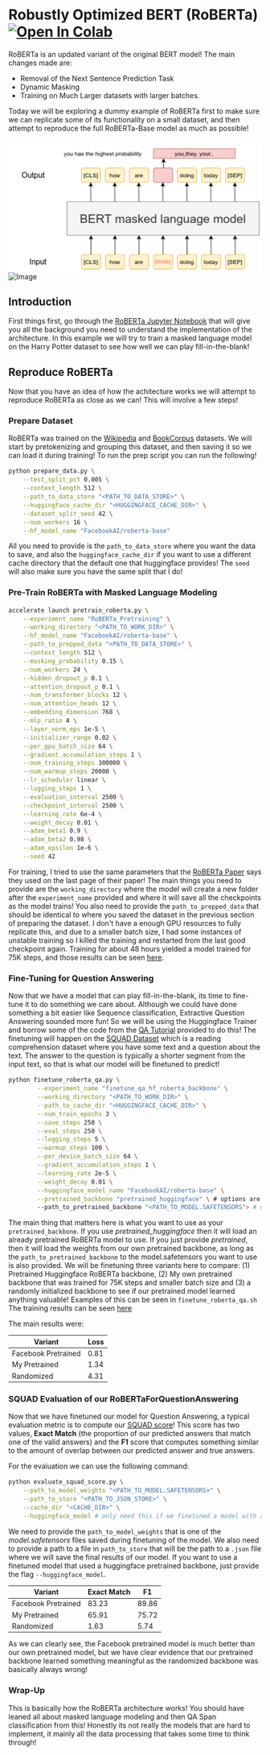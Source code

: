 # Robustly Optimized BERT (RoBERTa)&nbsp; [![Open In Colab](https://colab.research.google.com/assets/colab-badge.svg)](https://colab.research.google.com/drive/1gVeKcKQZ0v8ZyKWuJF2FW6K4rFaJP4rG#scrollTo=9_nuZr-nGzXZ)


RoBERTa is an updated variant of the original BERT model! The main changes made are:

- Removal of the Next Sentence Prediction Task
- Dynamic Masking 
- Training on Much Larger datasets with larger batches. 

Today we will be exploring a dummy example of RoBERTa first to make sure we can replicate some of its functionality on a small dataset, and then attempt to reproduce the full RoBERTa-Base model as much as possible!

![Image](https://github.com/KetuPatel806/RoBERTa_Implementation/blob/main/MLM.png)
![Image](/Users/jhanvi/Desktop/DeepLearning/RoBERTa_Implementation/BERT.png)

## Introduction 

First things first, go through the [RoBERTa Jupyter Notebook](https://github.com/priyammaz/PyTorch-Adventures/blob/main/PyTorch%20for%20NLP/RoBERTa%20for%20Masked%20Language%20Models/RoBERTa%20Masked%20Language%20Modeling.ipynb) that will give you all the background you need to understand the implementation of the architecture. In this example we will try to train a masked language model on the Harry Potter dataset to see how well we can play fill-in-the-blank!

## Reproduce RoBERTa

Now that you have an idea of how the achitecture works we will attempt to reproduce RoBERTa as close as we can! This will involve a few steps!

### Prepare Dataset
RoBERTa was trained on the [Wikipedia](https://huggingface.co/datasets/legacy-datasets/wikipedia) and [BookCorpus](https://huggingface.co/datasets/bookcorpus/bookcorpus) datasets. We will start by pretokenizing and grouping this dataset, and then saving it so we can load it during training! To run the prep script you can run the following!

```bash
python prepare_data.py \
    --test_split_pct 0.005 \
    --context_length 512 \
    --path_to_data_store "<PATH_TO_DATA_STORE>" \
    --huggingface_cache_dir "<HUGGINGFACE_CACHE_DIR>" \
    --dataset_split_seed 42 \
    --num_workers 16 \
    --hf_model_name "FacebookAI/roberta-base"
```

All you need to provide is the `path_to_data_store` where you want the data to save, and also the `huggingface_cache_dir` if you want to use a different cache directory that the default one that huggingface provides! The `seed` will also make sure you have the same split that I do!

### Pre-Train RoBERTa with Masked Language Modeling 
```bash
accelerate launch pretrain_roberta.py \
    --experiment_name "RoBERTa_Pretraining" \
    --working_directory "<PATH_TO_WORK_DIR>" \
    --hf_model_name "FacebookAI/roberta-base" \
    --path_to_prepped_data "<PATH_TO_DATA_STORE>" \
    --context_length 512 \
    --masking_probability 0.15 \
    --num_workers 24 \
    --hidden_dropout_p 0.1 \
    --attention_dropout_p 0.1 \
    --num_transformer_blocks 12 \
    --num_attention_heads 12 \
    --embedding_dimension 768 \
    --mlp_ratio 4 \
    --layer_norm_eps 1e-5 \
    --initializer_range 0.02 \
    --per_gpu_batch_size 64 \
    --gradient_accumulation_steps 1 \
    --num_training_steps 300000 \
    --num_warmup_steps 20000 \
    --lr_scheduler linear \
    --logging_steps 1 \
    --evaluation_interval 2500 \
    --checkpoint_interval 2500 \
    --learning_rate 6e-4 \
    --weight_decay 0.01 \
    --adam_beta1 0.9 \
    --adam_beta2 0.98 \
    --adam_epsilon 1e-6 \
    --seed 42
```

For training, I tried to use the same parameters that the [RoBERTa Paper](https://arxiv.org/pdf/1907.11692) says they used on the last page of their paper! The main things you need to provide are the `working_directory` where the model will create a new folder after the `experiment_name` provided and where it will save all the checkpoints as the model trains! You also need to provide the `path_to_prepped_data` that should be identical to where you saved the dataset in the previous section of preparing the dataset. I don't have a enough GPU resources to fully replicate this, and due to a smaller batch size, I had some instances of unstable training so I killed the training and restarted from the last good checkpoint again. Training for about 48 hours yielded a model trained for 75K steps, and those results can be seen [here](https://api.wandb.ai/links/exploratorydataadventure/ko6u7rwf). 

### Fine-Tuning for Question Answering

Now that we have a model that can play fill-in-the-blank, its time to fine-tune it to do something we care about. Although we could have done something a bit easier like Sequence classification, Extractive Question Answering sounded more fun! So we will be using the Huggingface Trainer and borrow some of the code from the [QA Tutorial](https://huggingface.co/docs/transformers/en/tasks/question_answering) provided to do this! The finetuning will happen on the [SQUAD Dataset](https://arxiv.org/abs/1606.05250) which is a reading comprehension dataset where you have some text and a question about the text. The answer to the question is typically a shorter segment from the input text, so that is what our model will be finetuned to predict!

```bash
python finetune_roberta_qa.py \
        --experiment_name "finetune_qa_hf_roberta_backbone" \
        --working_directory "<PATH_TO_WORK_DIR>" \
        --path_to_cache_dir "<HUGGINGFACE_CACHE_DIR>" \
        --num_train_epochs 3 \
        --save_steps 250 \
        --eval_steps 250 \
        --logging_steps 5 \
        --warmup_steps 100 \
        --per_device_batch_size 64 \
        --gradient_accumulation_steps 1 \
        --learning_rate 2e-5 \
        --weight_decay 0.01 \
        --huggingface_model_name "FacebookAI/roberta-base" \
        --pretrained_backbone "pretrained_huggingface" \ # options are pretrained_huggingface, pretrained, random
        --path_to_pretrained_backbone "<PATH_TO_MODEL.SAFETENSORS"> # use if we are using our own backbone
```

The main thing that matters here is what you want to use as your `pretrained_backbone`. If you use *pretrained_huggingface* then it will load an already pretrained RoBERTa model to use. If you just provide *pretrained*, then it will load the weights from our own pretrained backbone, as long as the `path_to_pretrained_backbone` to the model.safetensors you want to use is also provided. We will be finetuning three variants here to compare: (1) Pretrained Huggingface RoBERTa backbone, (2) My own pretrained backbone that was trained for 75K steps and smaller batch size and (3) a randomly initialized backbone to see if our pretrained model learned anything valuable! Examples of this can be seen in `finetune_roberta_qa.sh` The training results can be seen [here](https://api.wandb.ai/links/exploratorydataadventure/u0wgkr3c)

The main results were:

| Variant | Loss |
| -------- | ------- |
| Facebook Pretrained | 0.81 |
| My Pretrained | 1.34 |
| Randomized | 4.31 |

### SQUAD Evaluation of our RoBERTaForQuestionAnswering

Now that we have finetuned our model for Question Answering, a typical evaluation metric is to compute our [SQUAD score](https://rajpurkar.github.io/SQuAD-explorer/)! This score has two values, **Exact Match** (the proportion of our predicted answers that match one of the valid answers) and the **F1** score that computes something similar to the amount of overlap between our predicted answer and true answers. 

For the evaluation we can use the following command:

```bash
python evaluate_squad_score.py \
    --path_to_model_weights "<PATH_TO_MODEL.SAFETENSORS>" \
    --path_to_store "<PATH_TO_JSON_STORE>" \
    --cache_dir "<CACHE_DIR>" \
    --huggingface_model # only need this if we finetuned a model with a huggingface backbone
```
We need to provide the `path_to_model_weights` that is one of the *model.safetensors* files saved during finetuning of the model. We also need to provide a path to a file in `path_to_store` that will be the path to a `.json` file where we will save the final results of our model. If you want to use a finetuned model that used a huggingface pretrained backbone, just provide the flag `--huggingface_model`. 

| Variant | Exact Match | F1 |
| -------- | ------- | ------- |
| Facebook Pretrained | 83.23 | 89.86 |
| My Pretrained | 65.91 | 75.72 |
| Randomized | 1.63 | 5.74 |

As we can clearly see, the Facebook pretrained model is much better than our own pretrained model, but we have clear evidence that our pretrained backbone learned something meaningful as the randomized backbone was basically always wrong!



### Wrap-Up

This is basically how the RoBERTa architecture works! You should have leaned all about masked language modeling and then QA Span classification from this! Honestly its not really the models that are hard to implement, it mainly all the data processing that takes some time to think through!
